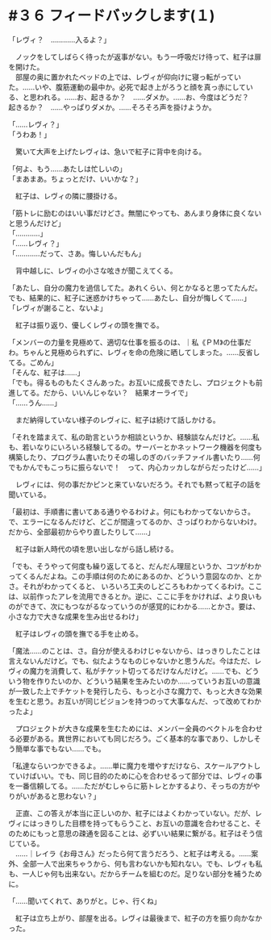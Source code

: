 # #３６ フィードバックします(１)

「レヴィ？　…………入るよ？」

　ノックをしてしばらく待ったが返事がない。もう一呼吸だけ待って、紅子は扉を開けた。  
　部屋の奥に置かれたベッドの上では、レヴィが仰向けに寝っ転がっていた。……いや、腹筋運動の最中か。必死で起き上がろうと顔を真っ赤にしている、と思われる。……お、起きるか？　……ダメか。……お、今度はどうだ？　起きるか？　……やっぱりダメか。……そろそろ声を掛けようか。

「……レヴィ？」  
「うわあ！」

　驚いて大声を上げたレヴィは、急いで紅子に背中を向ける。

「何よ、もう……あたしは忙しいの」  
「まあまあ。ちょっとだけ、いいかな？」

　紅子は、レヴィの隣に腰掛ける。

「筋トレに励むのはいい事だけどさ。無闇にやっても、あんまり身体に良くないと思うんだけど」  
「…………」  
「……レヴィ？」  
「…………だって、さあ。悔しいんだもん」

　背中越しに、レヴィの小さな呟きが聞こえてくる。

「あたし、自分の魔力を過信してた。あれくらい、何とかなると思ってたんだ。でも、結果的に、紅子に迷惑かけちゃって……あたし、自分が悔しくて……」
「レヴィが謝ること、ないよ」

　紅子は振り返り、優しくレヴィの頭を撫でる。

「メンバーの力量を見極めて、適切な仕事を振るのは、｜私《ＰＭ》の仕事だわ。ちゃんと見極められずに、レヴィを命の危険に晒してしまった。……反省してる。ごめん」  
「そんな、紅子は……」  
「でも。得るものもたくさんあった。お互いに成長できたし、プロジェクトも前進してる。だから、いいんじゃない？　結果オーライで」  
「……うん……」

　まだ納得していない様子のレヴィに、紅子は続けて話しかける。

「それを踏まえて、私の助言というか相談というか、経験談なんだけど。……私も、若いなりにいろいろ経験してるの。サーバーとかネットワーク機器を何度も構築したり、プログラム書いたりその場しのぎのバッチファイル書いたり……何でもかんでもこっちに振らないで！　って、内心カッカしながらだったけど……」

　レヴィには、何の事だかピンと来ていないだろう。それでも黙って紅子の話を聞いている。

「最初は、手順書に書いてある通りやるわけよ。何にもわかってないからさ。で、エラーになるんだけど、どこが間違ってるのか、さっぱりわからないわけ。だから、全部最初からやり直したりして……」

　紅子は新人時代の頃を思い出しながら話し続ける。

「でも、そうやって何度も繰り返してると、だんだん理屈というか、コツがわかってくるんだよね。この手順は何のためにあるのか、どういう意図なのか、とかさ。それがわかってくると、 いろいろ工夫のしどころもわかってくるわけ。ここは、以前作ったアレを流用できるとか。逆に、ここに手をかければ、より良いものができて、次にもつながるなっていうのが感覚的にわかる……とかさ。要は、小さな力で大きな成果を生み出せるわけ」

　紅子はレヴィの頭を撫でる手を止める。

「魔法……のことは、さ。自分が使えるわけじゃないから、はっきりしたことは言えないんだけど。でも、似たようなものじゃないかと思うんだ。今はただ、レヴィの魔力を消費して、私がチケット切ってるだけなんだけど。……でも、どういう物を作りたいのか、どういう結果を生みたいのか……っていうお互いの意識が一致した上でチケットを発行したら、もっと小さな魔力で、もっと大きな効果を生むと思う。お互いが同じビジョンを持つのって大事なんだ、って改めてわかったよ」

　プロジェクトが大きな成果を生むためには、メンバー全員のベクトルを合わせる必要がある。異世界においても同じだろう。ごく基本的な事であり、しかしそう簡単な事でもない……でも。

「私達ならいつかできるよ。……単に魔力を増やすだけなら、スケールアウトしていけばいい。でも、同じ目的のために心を合わせるって部分では、レヴィの事を一番信頼してる。……ただがむしゃらに筋トレとかするより、そっちの方がやりがいがあると思わない？」

　正直、この答えが本当に正しいのか、紅子にはよくわかっていない。だが、レヴィにはっきりした目標を持ってもらうこと、お互いの意識を合わせること、そのためにもっと意思の疎通を図ることは、必ずいい結果に繋がる。紅子はそう信じている。  
　……｜レイラ《お母さん》だったら何て言うだろう、と紅子は考える。……案外、全部一人で出来ちゃうから、何も言わないかも知れない。でも、レヴィも私も、一人じゃ何も出来ない。だからチームを組むのだ。足りない部分を補うために。

「……聞いてくれて、ありがと。じゃ、行くね」

　紅子は立ち上がり、部屋を出る。レヴィは最後まで、紅子の方を振り向かなかった。
